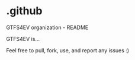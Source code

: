 # .github
GTFS4EV organization - README

GTFS4EV is...

Feel free to pull, fork, use, and report any issues :)
